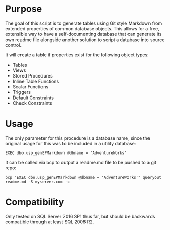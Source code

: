 # Purpose
The goal of this script is to generate tables using Git style Markdown from extended properties of common database objects. This allows for a free, extensible way to have a self-documenting database that can generate its own readme file alongside another solution to script a database into source control. 

It will create a table if properties exist for the following object types:

- Tables
- Views
- Stored Procedures
- Inline Table Functions
- Scalar Functions
- Triggers
- Default Constraints
- Check Constraints

# Usage
The only parameter for this procedure is a database name, since the original usage for this was to be included in a utility database:

    EXEC dbo.usp_genEPMarkdown @dbname = 'AdventureWorks'

It can be called via bcp to output a readme.md file to be pushed to a git repo:

    bcp "EXEC dbo.usp_genEPMarkdown @dbname = 'AdventureWorks'" queryout readme.md -S myserver.com -c

# Compatibility
Only tested on SQL Server 2016 SP1 thus far, but should be backwards compatible through at least SQL 2008 R2.